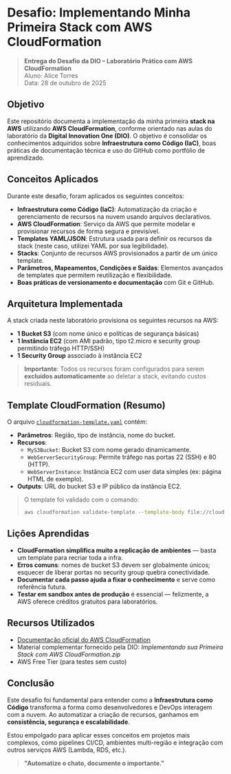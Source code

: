 #  Desafio: Implementando Minha Primeira Stack com AWS CloudFormation

> **Entrega do Desafio da DIO – Laboratório Prático com AWS CloudFormation**  
> Aluno: Alice Torres  
> Data: 28 de outubro de 2025  

##  Objetivo

Este repositório documenta a implementação da minha primeira **stack na AWS** utilizando **AWS CloudFormation**, conforme orientado nas aulas do laboratório da **Digital Innovation One (DIO)**. O objetivo é consolidar os conhecimentos adquiridos sobre **Infraestrutura como Código (IaC)**, boas práticas de documentação técnica e uso do GitHub como portfólio de aprendizado.

##  Conceitos Aplicados

Durante este desafio, foram aplicados os seguintes conceitos:

- **Infraestrutura como Código (IaC)**: Automatização da criação e gerenciamento de recursos na nuvem usando arquivos declarativos.
- **AWS CloudFormation**: Serviço da AWS que permite modelar e provisionar recursos de forma segura e previsível.
- **Templates YAML/JSON**: Estrutura usada para definir os recursos da stack (neste caso, utilizei YAML por sua legibilidade).
- **Stacks**: Conjunto de recursos AWS provisionados a partir de um único template.
- **Parâmetros, Mapeamentos, Condições e Saídas**: Elementos avançados de templates que permitem reutilização e flexibilidade.
- **Boas práticas de versionamento e documentação** com Git e GitHub.

##  Arquitetura Implementada

A stack criada neste laboratório provisiona os seguintes recursos na AWS:

- **1 Bucket S3** (com nome único e políticas de segurança básicas)
- **1 Instância EC2** (com AMI padrão, tipo t2.micro e security group permitindo tráfego HTTP/SSH)
- **1 Security Group** associado à instância EC2

>  **Importante**: Todos os recursos foram configurados para serem **excluídos automaticamente** ao deletar a stack, evitando custos residuais.


##  Template CloudFormation (Resumo)

O arquivo [`cloudformation-template.yaml`](cloudformation-template.yaml) contém:

- **Parâmetros**: Região, tipo de instância, nome do bucket.
- **Recursos**:
  - `MyS3Bucket`: Bucket S3 com nome gerado dinamicamente.
  - `WebServerSecurityGroup`: Permite tráfego nas portas 22 (SSH) e 80 (HTTP).
  - `WebServerInstance`: Instância EC2 com user data simples (ex: página HTML de exemplo).
- **Outputs**: URL do bucket S3 e IP público da instância EC2.

>  O template foi validado com o comando:
> ```bash
> aws cloudformation validate-template --template-body file://cloudformation-template.yaml
> ```



##  Lições Aprendidas

- **CloudFormation simplifica muito a replicação de ambientes** — basta um template para recriar toda a infra.
- **Erros comuns**: nomes de bucket S3 devem ser globalmente únicos; esquecer de liberar portas no security group quebra conectividade.
- **Documentar cada passo ajuda a fixar o conhecimento** e serve como referência futura.
- **Testar em sandbox antes de produção** é essencial — felizmente, a AWS oferece créditos gratuitos para laboratórios.

##  Recursos Utilizados

- [Documentação oficial do AWS CloudFormation](https://docs.aws.amazon.com/cloudformation/)
- Material complementar fornecido pela DIO: *Implementando sua Primeira Stack com AWS CloudFormation.zip*
- AWS Free Tier (para testes sem custo)

##  Conclusão

Este desafio foi fundamental para entender como a **Infraestrutura como Código** transforma a forma como desenvolvedores e DevOps interagem com a nuvem. Ao automatizar a criação de recursos, ganhamos em **consistência, segurança e escalabilidade**.

Estou empolgado para aplicar esses conceitos em projetos mais complexos, como pipelines CI/CD, ambientes multi-região e integração com outros serviços AWS (Lambda, RDS, etc.).



>  **"Automatize o chato, documente o importante."**  

